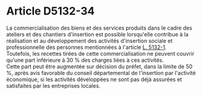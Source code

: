 # Article D5132-34

  
La commercialisation des biens et des services produits dans le cadre des ateliers et des chantiers d'insertion est possible lorsqu'elle contribue à la réalisation et au développement des activités d'insertion sociale et professionnelle des personnes mentionnées à l'article [L. 5132-1][1].   
Toutefois, les recettes tirées de cette commercialisation ne peuvent couvrir qu'une part inférieure à 30 % des charges liées à ces activités.   
Cette part peut être augmentée sur décision du préfet, dans la limite de 50 %, après avis favorable du conseil départemental de l'insertion par l'activité économique, si les activités développées ne sont pas déjà assurées et satisfaites par les entreprises locales.

 [1]: /affichCodeArticle.do?cidTexte=LEGITEXT000006072050&idArticle=LEGIARTI000006903495&dateTexte=&categorieLien=cid